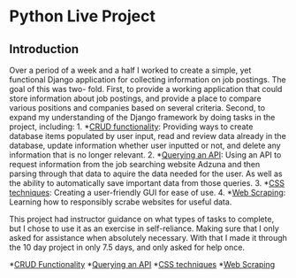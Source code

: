 # Python Live Project

## Introduction
Over a period of a week and a half I worked to create a simple, yet functional Django application for collecting information on job postings. The goal of this was two-
fold.
  First, to provide a working application that could store information about job postings, and provide a place to compare various positions and companies based 
  on several criteria. 
  Second, to expand my understanding of the Django framework by doing tasks in the project, including:
    1. *[CRUD functionality](#CRUD-functionality): Providing ways to create database items populated by user input, read and review data already in the database, update information whether user
    inputted or not, and delete any information that is no longer relevant.
    2. *[Querying an API](#query-API): Using an API to request information from the job searching website Adzuna and then parsing through that data to aquire the data needed for 
       the user. As well as the ability to automatically save important data from those queries.
    3. *[CSS techniques](#CSS-techniques): Creating a user-friendly GUI for ease of use.
    4. *[Web Scraping](#web-scraping): Learning how to responsibly scrabe websites for useful data.
    
 This project had instructor guidance on what types of tasks to complete, but I chose to use it as an exercise in self-reliance. Making sure that I only asked for
 assistance when absolutely necessary. With that I made it through the 10 day project in only 7.5 days, and only asked for help once.
 
 *[CRUD Functionality](#CRUD-functionality)
 *[Querying an API](#query-API)
 *[CSS techniques](#CSS-techniques)
 *[Web Scraping](#web-scraping)
